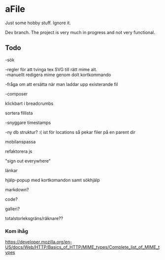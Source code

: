# aFile
Just some hobby stuff. Ignore it.

Dev branch. The project is very much in progress and not very functional.


## Todo

-sök

-regler för att tvinga tex SVG till rätt mime alt.  
-manuellt redigera mime genom dolt kortkommando

-fråga om att ersätta när man laddar upp existerande fil

-composer

klickbart i breadcrumbs

sortera fillista

-snyggare timestamps

-ny db struktur? :( ist för locations så pekar filer på en parent dir

mobilanspassa

refaktorera js

"sign out everywhere"

länkar

hjälp-popup med kortkomandon samt sökhjälp

markdown?

code?

galleri?

totalstorleksgräns/räknare??

### Kom ihåg

https://developer.mozilla.org/en-US/docs/Web/HTTP/Basics_of_HTTP/MIME_types/Complete_list_of_MIME_types
